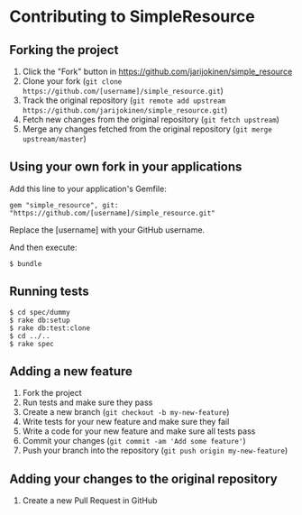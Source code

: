 # Contributing to SimpleResource

## Forking the project

1. Click the "Fork" button in https://github.com/jarijokinen/simple_resource
2. Clone your fork (`git clone https://github.com/[username]/simple_resource.git`)
3. Track the original repository (`git remote add upstream https://github.com/jarijokinen/simple_resource.git`)
4. Fetch new changes from the original repository (`git fetch upstream`)
5. Merge any changes fetched from the original repository (`git merge upstream/master`)

## Using your own fork in your applications

Add this line to your application's Gemfile:

    gem "simple_resource", git: "https://github.com/[username]/simple_resource.git"

Replace the [username] with your GitHub username.

And then execute:

    $ bundle

## Running tests

    $ cd spec/dummy
    $ rake db:setup
    $ rake db:test:clone
    $ cd ../..
    $ rake spec

## Adding a new feature

1. Fork the project
2. Run tests and make sure they pass
3. Create a new branch (`git checkout -b my-new-feature`)
4. Write tests for your new feature and make sure they fail
5. Write a code for your new feature and make sure all tests pass
6. Commit your changes (`git commit -am 'Add some feature'`)
7. Push your branch into the repository (`git push origin my-new-feature`)

## Adding your changes to the original repository

1. Create a new Pull Request in GitHub
